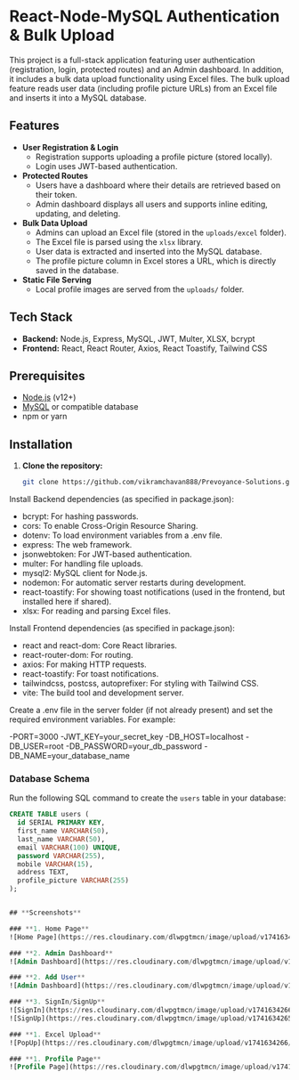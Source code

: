 # React-Node-MySQL Authentication & Bulk Upload

This project is a full-stack application featuring user authentication (registration, login, protected routes) and an Admin dashboard. In addition, it includes a bulk data upload functionality using Excel files. The bulk upload feature reads user data (including profile picture URLs) from an Excel file and inserts it into a MySQL database.

## Features

- **User Registration & Login**
  - Registration supports uploading a profile picture (stored locally).
  - Login uses JWT-based authentication.
- **Protected Routes**
  - Users have a dashboard where their details are retrieved based on their token.
  - Admin dashboard displays all users and supports inline editing, updating, and deleting.
- **Bulk Data Upload**
  - Admins can upload an Excel file (stored in the `uploads/excel` folder).
  - The Excel file is parsed using the `xlsx` library.
  - User data is extracted and inserted into the MySQL database.
  - The profile picture column in Excel stores a URL, which is directly saved in the database.
- **Static File Serving**
  - Local profile images are served from the `uploads/` folder.

## Tech Stack

- **Backend:** Node.js, Express, MySQL, JWT, Multer, XLSX, bcrypt
- **Frontend:** React, React Router, Axios, React Toastify, Tailwind CSS

## Prerequisites

- [Node.js](https://nodejs.org/) (v12+)
- [MySQL](https://www.mysql.com/) or compatible database
- npm or yarn

## Installation

1. **Clone the repository:**

   ```bash
   git clone https://github.com/vikramchavan888/Prevoyance-Solutions.git
   

Install  Backend dependencies (as specified in package.json):

- bcrypt: For hashing passwords.
- cors: To enable Cross-Origin Resource Sharing.
- dotenv: To load environment variables from a .env file.
- express: The web framework.
- jsonwebtoken: For JWT-based authentication.
- multer: For handling file uploads.
- mysql2: MySQL client for Node.js.
- nodemon: For automatic server restarts during development.
- react-toastify: For showing toast notifications (used in the frontend, but installed here if shared).
- xlsx: For reading and parsing Excel files.



Install Frontend dependencies (as specified in package.json):

- react and react-dom: Core React libraries.
- react-router-dom: For routing.
- axios: For making HTTP requests.
- react-toastify: For toast notifications.
- tailwindcss, postcss, autoprefixer: For styling with Tailwind CSS.
- vite: The build tool and development server.



Create a .env file in the server folder (if not already present) and set the required environment variables. For example:

-PORT=3000
-JWT_KEY=your_secret_key
-DB_HOST=localhost
-DB_USER=root
-DB_PASSWORD=your_db_password
-DB_NAME=your_database_name



### Database Schema

Run the following SQL command to create the `users` table in your database:

```sql
CREATE TABLE users (
  id SERIAL PRIMARY KEY,
  first_name VARCHAR(50),
  last_name VARCHAR(50),
  email VARCHAR(100) UNIQUE,
  password VARCHAR(255),
  mobile VARCHAR(15),
  address TEXT,
  profile_picture VARCHAR(255)
);


## **Screenshots**

### **1. Home Page**
![Home Page](https://res.cloudinary.com/dlwpgtmcn/image/upload/v1741634265/Screenshot_258_fufgef.png)

### **2. Admin Dashboard**
![Admin Dashboard](https://res.cloudinary.com/dlwpgtmcn/image/upload/v1741634266/Screenshot_263_oeoiky.png)

### **2. Add User**
![Admin Dashboard](https://res.cloudinary.com/dlwpgtmcn/image/upload/v1741634921/Screenshot_269_ltpzsv.png)

### **3. SignIn/SignUp**
![SignIn](https://res.cloudinary.com/dlwpgtmcn/image/upload/v1741634266/Screenshot_260_bwbmsh.png)
![SignUp](https://res.cloudinary.com/dlwpgtmcn/image/upload/v1741634265/Screenshot_259_nwbyfg.png)

### **1. Excel Upload**
![PopUp](https://res.cloudinary.com/dlwpgtmcn/image/upload/v1741634266/Screenshot_264_ctgt1t.png)

### **1. Profile Page**
![Profile Page](https://res.cloudinary.com/dlwpgtmcn/image/upload/v1741634267/Screenshot_268_vdojeo.png)
